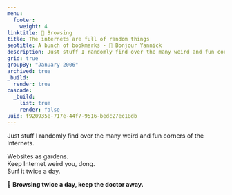 ```yaml
---
menu:
  footer:
    weight: 4
linktitle: 🔖 Browsing
title: The internets are full of random things
seotitle: A bunch of bookmarks - 🔗 Bonjour Yannick
description: Just stuff I randomly find over the many weird and fun corners of the Internets.  
grid: true
groupBy: "January 2006"
archived: true
_build:
  render: true
cascade:
  _build:
    list: true
    render: false
uuid: f920935e-717e-44f7-9516-bedc27ec18db
---
```


Just stuff I randomly find over the many weird and fun corners of the Internets.  

Websites as gardens.  
Keep Internet weird you, dong.  
Surf it twice a day.

**🍏 Browsing twice a day, keep the doctor away.**
